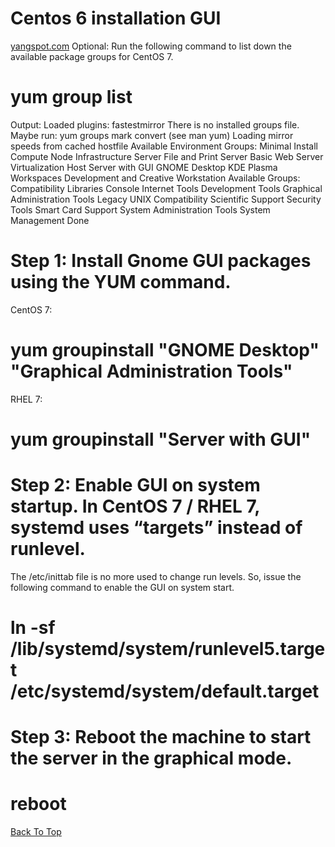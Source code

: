 # Centos 6 installation GUI
[yangspot.com](http://yangspot.com)
Optional: Run the following command to list down the available package groups for CentOS 7.
# yum group list
Output:
Loaded plugins: fastestmirror
There is no installed groups file.
Maybe run: yum groups mark convert (see man yum)
Loading mirror speeds from cached hostfile
Available Environment Groups:
 Minimal Install
 Compute Node
 Infrastructure Server
 File and Print Server
 Basic Web Server
 Virtualization Host
 Server with GUI
 GNOME Desktop
 KDE Plasma Workspaces
 Development and Creative Workstation
Available Groups:
 Compatibility Libraries
 Console Internet Tools
 Development Tools
 Graphical Administration Tools
 Legacy UNIX Compatibility
 Scientific Support
 Security Tools
 Smart Card Support
 System Administration Tools
 System Management
Done
# Step 1: Install Gnome GUI packages using the YUM command.
CentOS 7:
# yum groupinstall "GNOME Desktop" "Graphical Administration Tools"
RHEL 7:
# yum groupinstall "Server with GUI"

# Step 2: Enable GUI on system startup. In CentOS 7 / RHEL 7,  systemd uses “targets” instead of runlevel. 
The /etc/inittab file is no more used to change run levels. 
So, issue the following command to enable the GUI on system start.

# ln -sf /lib/systemd/system/runlevel5.target /etc/systemd/system/default.target
# Step 3: Reboot the machine to start the server in the graphical mode.

# reboot
[Back To Top](#)
